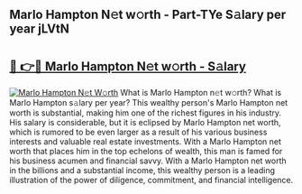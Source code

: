 ## Marlo Hampton N𝚎t w𝚘rth - Part-TYe S𝚊lary per year jLVtN

# <h2><a href="http://gc3ib2.nevu.top/?p=Marlo+Hampton">🔗 👉🔴 Marlo Hampton N𝚎t w𝚘rth - S𝚊lary</a></h2>

[![Marlo Hampton N𝚎t W𝚘rth](https://i.imgur.com/Oavwk0R.jpeg)](http://gc3ib2.nevu.top/?p=Marlo+Hampton)
What is Marlo Hampton n𝚎t w𝚘rth? What is Marlo Hampton s𝚊lary per year?
This wealthy person's Marlo Hampton net worth is substantial, making him one of the richest figures in his industry. His salary is considerable, but it is eclipsed by Marlo Hampton net worth, which is rumored to be even larger as a result of his various business interests and valuable real estate investments. With a Marlo Hampton net worth that places him in the top echelons of wealth, this man is famed for his business acumen and financial savvy. With a Marlo Hampton net worth in the billions and a substantial income, this wealthy person is a leading illustration of the power of diligence, commitment, and financial intelligence.
